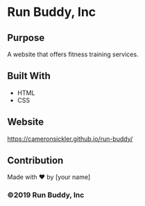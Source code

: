 # Run Buddy, Inc

## Purpose
A website that offers fitness training services. 

## Built With
* HTML
* CSS

## Website
https://cameronsickler.github.io/run-buddy/

## Contribution
Made with ❤️ by [your name]

### ©️2019 Run Buddy, Inc 
